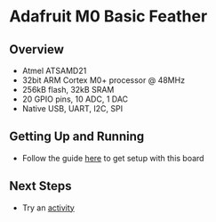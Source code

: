 # Adafruit M0 Basic Feather

## Overview

- Atmel ATSAMD21
- 32bit ARM Cortex M0+ processor @ 48MHz
- 256kB flash, 32kB SRAM
- 20 GPIO pins, 10 ADC, 1 DAC
- Native USB, UART, I2C, SPI

## Getting Up and Running

* Follow the guide [here](https://learn.adafruit.com/adafruit-feather-m0-basic-proto?view=all#setup) to get setup with this board

## Next Steps

* Try an [activity](/activities)
